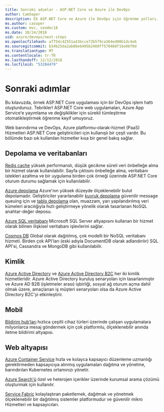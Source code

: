 ```yaml
---
title: Sonraki adımlar - ASP.NET Core ve Azure ile DevOps
author: CamSoper
description: Ek ASP.NET Core ve Azure ile DevOps için öğrenme yolları.
ms.author: casoper
ms.custom: mvc, seodec18
ms.date: 10/24/2018
uid: azure/devops/next-steps
ms.openlocfilehash: a775dc42551a43bcce72b5f9ca364ed00b1dc4e6
ms.sourcegitcommit: b34b25da2ab68e6495b2460ff570468f16a9bf0d
ms.translationtype: MT
ms.contentlocale: tr-TR
ms.lasthandoff: 12/12/2018
ms.locfileid: "53284479"
---
```

# <a name="next-steps"></a>Sonraki adımlar

Bu kılavuzda, örnek ASP.NET Core uygulaması için bir DevOps işlem hattı oluşturdunuz. Tebrikler! ASP.NET Core web uygulamaları, Azure App Service'e yayımlama ve değişiklikler için sürekli tümleştirme otomatikleştirmek öğrenme keyif umuyoruz.

Web barındırma ve DevOps, Azure platformu-olarak-hizmet (PaaS) Hizmetleri ASP.NET Core geliştiricileri için kullanışlı bir çeşit vardır. Bu bölümde bazı sık kullanılan hizmetler kısa bir genel bakış sağlar.

## <a name="storage-and-databases"></a>Depolama ve veritabanları

[Redis cache](/azure/redis-cache/) yüksek performanslı, düşük gecikme süreli veri önbelleğe alma bir hizmet olarak kullanılabilir. Sayfa çıktısını önbelleğe alma, veritabanı istekleri azaltma ve bir uygulama birden çok örneği üzerinde ASP.NET Core oturum durumu sağlamak için kullanılabilir.

[Azure depolama](/azure/storage/) Azure'nın yüksek düzeyde ölçeklenebilir bulut depolamadır. Geliştiriciler yararlanabilir [kuyruk depolama](/azure/storage/queues/storage-queues-introduction) güvenilir message queuing için ve [tablo depolama](/azure/storage/tables/table-storage-overview) olan, muazzam, yarı yapılandırılmış veri kümeleri aracılığıyla hızlı geliştirmeye yönelik olarak tasarlanan NoSQL anahtar-değer deposu.

[Azure SQL veritabanı](/azure/sql-database/) Microsoft SQL Server altyapısını kullanan bir hizmet olarak bilinen ilişkisel veritabanı işlevlerini sağlar.

[Cosmos DB](/azure/cosmos-db/) Global olarak dağıtılmış, çok modelli bir NoSQL veritabanı hizmeti. Birden çok API'ları (eski adıyla DocumentDB olarak adlandırılır) SQL API'si, Cassandra ve MongoDB gibi kullanılabilir.

## <a name="identity"></a>Kimlik

[Azure Active Directory](/azure/active-directory/) ve [Azure Active Directory B2C](/azure/active-directory-b2c/) her iki kimlik hizmetleridir. Azure Active Directory kuruluş senaryoları için tasarlanmıştır ve Azure AD B2B (işletmeler arası) işbirliği, sosyal ağ oturum açma dahil olmak üzere, amaçlanan iş müşteri senaryoları olsa da Azure Active Directory B2C'yi etkinleştirir.

## <a name="mobile"></a>Mobil

[Bildirim hub'ları](/azure/notification-hubs/) hızlıca çeşitli cihaz türleri üzerinde çalışan uygulamalara milyonlarca mesaj göndermek için çok platformlu, ölçeklenebilir anında iletme bildirimi altyapısı.

## <a name="web-infrastructure"></a>Web altyapısı

[Azure Container Service](/azure/aks/) hızla ve kolayca kapsayıcı düzenleme uzmanlığı gerektirmeden kapsayıcıya alınmış uygulamaları dağıtma ve yönetme, barındırılan Kubernetes ortamınızı yönetir.

[Azure Search'ü](/azure/search/) özel ve heterojen içerikler üzerinde kurumsal arama çözümü oluşturmak için kullanılır.

[Service Fabric](/azure/service-fabric/) kolaylaştıran paketlemek, dağıtmak ve yönetmek ölçeklenebilir bir dağıtılmış sistemler platformudur ve güvenilir mikro Hizmetleri ve kapsayıcıları.
